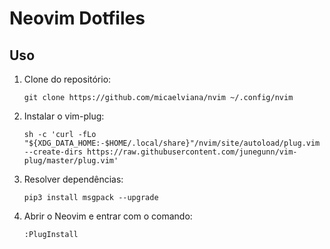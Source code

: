 # Neovim Dotfiles

## Uso

1. Clone do repositório:

   ```git clone https://github.com/micaelviana/nvim ~/.config/nvim```

2. Instalar o vim-plug:

   ```sh -c 'curl -fLo "${XDG_DATA_HOME:-$HOME/.local/share}"/nvim/site/autoload/plug.vim --create-dirs https://raw.githubusercontent.com/junegunn/vim-plug/master/plug.vim'```

3. Resolver dependências:

   ```pip3 install msgpack --upgrade```

4. Abrir o Neovim e entrar com o comando:

    ```:PlugInstall``` 
